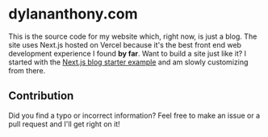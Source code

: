 # dylananthony.com

This is the source code for my website which, right now, is just a blog. The site uses Next.js hosted on Vercel because 
it's the best front end web development experience I found **by far**. Want to build a site just like it? I started 
with the [Next.js blog starter example](https://github.com/vercel/next.js/tree/canary/examples/blog-starter) and am 
slowly customizing from there.


## Contribution
Did you find a typo or incorrect information? Feel free to make an issue or a pull request and I'll get right on it!
